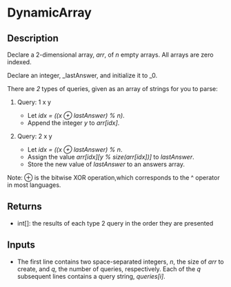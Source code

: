 # DynamicArray

## Description

Declare a 2-dimensional array, _arr_, of _n_ empty arrays. All arrays are zero indexed.

Declare an integer, _lastAnswer, and initialize it to _0.

There are _2_ types of queries, given as an array of strings for you to parse:

1. Query: 1 x y
   - Let _idx = ((x ⊕ lastAnswer) % n)_.
   - Append the integer _y_ to _arr[idx]_.

2. Query: 2 x y
   - Let _idx = ((x ⊕ lastAnswer) % n_.
   - Assign the value _arr[idx][y % size(arr[idx])]_ to _lastAnswer_.
   - Store the new value of _lastAnswer_ to an answers array.

Note: ⊕ is the bitwise XOR operation,which corresponds to the ^ operator in most languages.

## Returns

- int[]: the results of each type 2 query in the order they are presented

## Inputs

- The first line contains two space-separated integers, _n_, the size of _arr_ to create, and _q_, the number of queries, respectively.
Each of the _q_ subsequent lines contains a query string, _queries[i]_.
